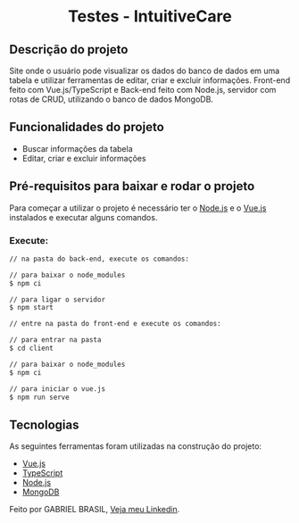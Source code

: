 <h1 align="center">Testes - IntuitiveCare</h1>

## Descrição do projeto

Site onde o usuário pode visualizar os dados do banco de dados em uma tabela e utilizar ferramentas de editar, criar e excluir informações.
Front-end feito com Vue.js/TypeScript e Back-end feito com Node.js, servidor com rotas de CRUD, utilizando o banco de dados MongoDB.

## Funcionalidades do projeto

- Buscar informações da tabela
- Editar, criar e excluir informações

## Pré-requisitos para baixar e rodar o projeto

Para começar a utilizar o projeto é necessário ter o [Node.js](https://nodejs.org/pt-br/) e o [Vue.js](https://vuejs.org/) instalados e executar alguns comandos.

### Execute:
```bash
// na pasta do back-end, execute os comandos:

// para baixar o node_modules
$ npm ci

// para ligar o servidor
$ npm start

// entre na pasta do front-end e execute os comandos:

// para entrar na pasta
$ cd client

// para baixar o node_modules
$ npm ci

// para iniciar o vue.js
$ npm run serve
```

## Tecnologias

As seguintes ferramentas foram utilizadas na construção do projeto:

- [Vue.js](https://vuejs.org/)
- [TypeScript](https://www.typescriptlang.org/)
- [Node.js](https://nodejs.org/pt-br/)
- [MongoDB](https://www.mongodb.com/pt-br)


Feito por GABRIEL BRASIL, [Veja meu Linkedin](https://www.linkedin.com/in/gabriel-br/).
